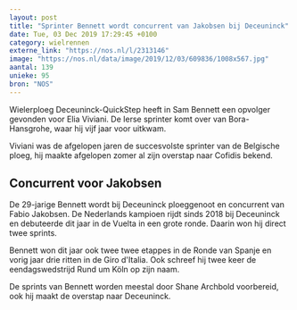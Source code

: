 ```yaml
---
layout: post
title: "Sprinter Bennett wordt concurrent van Jakobsen bij Deceuninck"
date: Tue, 03 Dec 2019 17:29:45 +0100
category: wielrennen
externe_link: "https://nos.nl/l/2313146"
image: "https://nos.nl/data/image/2019/12/03/609836/1008x567.jpg"
aantal: 139
unieke: 95
bron: "NOS"
---
```


<p>Wielerploeg Deceuninck-QuickStep heeft in Sam Bennett een opvolger gevonden voor Elia Viviani. De Ierse sprinter komt over van Bora-Hansgrohe, waar hij vijf jaar voor uitkwam.</p>
<p>Viviani was de afgelopen jaren de succesvolste sprinter van de Belgische ploeg, hij maakte afgelopen zomer al zijn overstap naar Cofidis bekend.</p>
<h2>Concurrent voor Jakobsen</h2>
<p>De 29-jarige Bennett wordt bij Deceuninck ploeggenoot en concurrent van Fabio Jakobsen. De Nederlands kampioen rijdt sinds 2018 bij Deceuninck en debuteerde dit jaar in de Vuelta in een grote ronde. Daarin won hij direct twee sprints.</p>
<p>Bennett won dit jaar ook twee twee etappes in de Ronde van Spanje en vorig jaar drie ritten in de Giro d'Italia. Ook schreef hij twee keer de eendagswedstrijd Rund um Köln op zijn naam.</p>
<p>De sprints van Bennett worden meestal door Shane Archbold voorbereid, ook hij maakt de overstap naar Deceuninck.</p>
